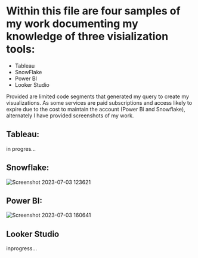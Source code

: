 # Within this file are four samples of my work documenting my knowledge of three visialization tools:
* Tableau
* SnowFlake
* Power BI
* Looker Studio

Provided are limited code segments that generated my query to create my visualizations. As some services are paid subscriptions and
access likely to expire due to the cost to maintain the account (Power Bi and Snowflake), alternately I have provided screenshots of my work.

  
## Tableau:
in progres...



    
## Snowflake:
![Screenshot 2023-07-03 123621](https://github.com/LaneanL/Visualizations-Using-Tableau-Poweer-BI-SnowFlake-Looker-Studio/assets/132226337/67806092-e462-466c-93a9-a0aac5203b10)


  
  
## Power BI:
![Screenshot 2023-07-03 160641](https://github.com/LaneanL/Visualizations-Using-Tableau-Poweer-BI-SnowFlake-Looker-Studio/assets/132226337/87fb52b2-a205-4385-ad10-737a59eb5303)  





##  Looker Studio   
inprogress...
